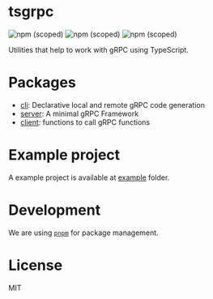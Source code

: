 # tsgrpc

![npm (scoped)](https://img.shields.io/npm/v/@ddadaal/tsgrpc-client?label=cli)
![npm (scoped)](https://img.shields.io/npm/v/@ddadaal/tsgrpc-server?label=server)
![npm (scoped)](https://img.shields.io/npm/v/@ddadaal/tsgrpc-client?label=client)

Utilities that help to work with gRPC using TypeScript.

# Packages

- [cli](./packages/cli/README.md): Declarative local and remote gRPC code generation 
- [server](./packages/server/README.md): A minimal gRPC Framework 
- [client](./packages/client/README.md): functions to call gRPC functions 

# Example project

A example project is available at [example](example) folder.

# Development

We are using [`pnpm`](https://pnpm.io) for package management. 

# License

MIT
